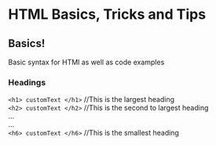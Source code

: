 # HTML Basics, Tricks and Tips

## Basics!

Basic syntax for HTMl as well as code examples

### Headings

`<h1> customText </h1>` //This is the largest heading <br>
`<h2> customText </h2>` //This is the second to largest heading <br>
... <br>
... <br>
`<h6> customText </h6>` //This is the smallest heading

